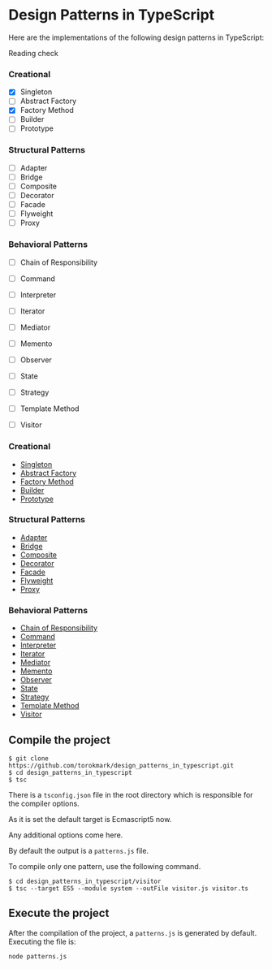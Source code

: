 # Design Patterns in TypeScript #

Here are the implementations of the following design patterns in TypeScript:

Reading check

### Creational ###
- [X] Singleton
- [ ] Abstract Factory
- [X] Factory Method
- [ ] Builder
- [ ] Prototype
### Structural Patterns
- [ ] Adapter
- [ ] Bridge
- [ ] Composite
- [ ] Decorator
- [ ] Facade
- [ ] Flyweight
- [ ] Proxy
### Behavioral Patterns
- [ ] Chain of Responsibility
- [ ] Command
- [ ] Interpreter
- [ ] Iterator
- [ ] Mediator
- [ ] Memento
- [ ] Observer
- [ ] State
- [ ] Strategy
- [ ] Template Method
- [ ] Visitor


### Creational ###

* [Singleton](https://github.com/torokmark/design_patterns_in_typescript/tree/master/singleton)
* [Abstract Factory](https://github.com/torokmark/design_patterns_in_typescript/tree/master/abstract_factory)
* [Factory Method](https://github.com/torokmark/design_patterns_in_typescript/tree/master/factory_method)
* [Builder](https://github.com/torokmark/design_patterns_in_typescript/tree/master/builder)
* [Prototype](https://github.com/torokmark/design_patterns_in_typescript/tree/master/prototype)


### Structural Patterns ###

* [Adapter](https://github.com/torokmark/design_patterns_in_typescript/tree/master/adapter)
* [Bridge](https://github.com/torokmark/design_patterns_in_typescript/tree/master/bridge)
* [Composite](https://github.com/torokmark/design_patterns_in_typescript/tree/master/composite)
* [Decorator](https://github.com/torokmark/design_patterns_in_typescript/tree/master/decorator)
* [Facade](https://github.com/torokmark/design_patterns_in_typescript/tree/master/facade)
* [Flyweight](https://github.com/torokmark/design_patterns_in_typescript/tree/master/flyweight)
* [Proxy](https://github.com/torokmark/design_patterns_in_typescript/tree/master/proxy)


### Behavioral Patterns ###

* [Chain of Responsibility](https://github.com/torokmark/design_patterns_in_typescript/tree/master/chain_of_responsibility)
* [Command](https://github.com/torokmark/design_patterns_in_typescript/tree/master/command)
* [Interpreter](https://github.com/torokmark/design_patterns_in_typescript/tree/master/interpreter)
* [Iterator](https://github.com/torokmark/design_patterns_in_typescript/tree/master/iterator)
* [Mediator](https://github.com/torokmark/design_patterns_in_typescript/tree/master/mediator)
* [Memento](https://github.com/torokmark/design_patterns_in_typescript/tree/master/memento)
* [Observer](https://github.com/torokmark/design_patterns_in_typescript/tree/master/observer)
* [State](https://github.com/torokmark/design_patterns_in_typescript/tree/master/state)
* [Strategy](https://github.com/torokmark/design_patterns_in_typescript/tree/master/strategy)
* [Template Method](https://github.com/torokmark/design_patterns_in_typescript/tree/master/template_method)
* [Visitor](https://github.com/torokmark/design_patterns_in_typescript/tree/master/visitor)

## Compile the project

```
$ git clone https://github.com/torokmark/design_patterns_in_typescript.git
$ cd design_patterns_in_typescript
$ tsc
```

There is a `tsconfig.json` file in the root directory which is responsible for the compiler options.

As it is set the default target is Ecmascript5 now.

Any additional options come here.

By default the output is a `patterns.js` file.


To compile only one pattern, use the following command.

```
$ cd design_patterns_in_typescript/visitor
$ tsc --target ES5 --module system --outFile visitor.js visitor.ts
```

## Execute the project

After the compilation of the project, a `patterns.js` is generated by default.
Executing the file is:

```
node patterns.js
```

